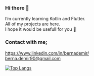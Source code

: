 ### Hi there 👋

I’m currently learning Kotlin and Flutter. <br> 
All of my projects are here. <br>
I hope it would be usefull for you 🤩

### Contact with me;
https://www.linkedin.com/in/bernademir/ </br>
berna.demir90@gmail.com

[![Top Langs](https://github-readme-stats.vercel.app/api/top-langs/?username=bernademir)](https://github.com/bernademir/github-readme-stats)
